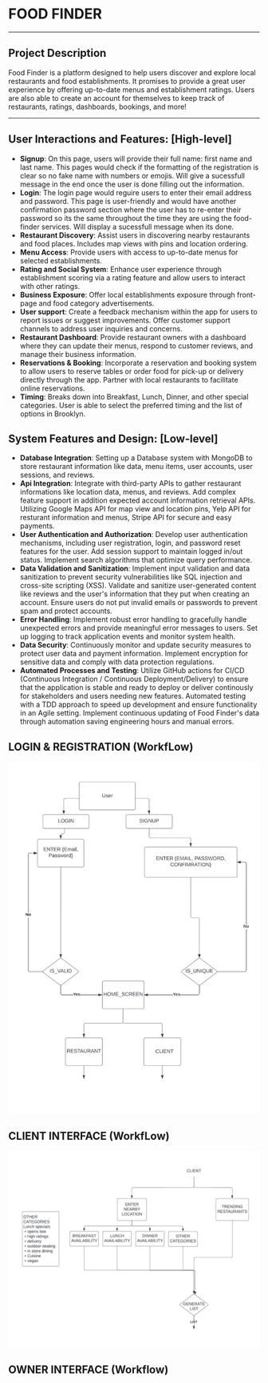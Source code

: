 # **FOOD FINDER**

---

## Project Description

Food Finder is a platform designed to help users discover and explore local restaurants and food establishments. It promises to provide a great user experience by offering up-to-date menus and establishment ratings. Users are also able to create an account for themselves to keep track of restaurants, ratings, dashboards, bookings, and more!

---

## User Interactions and Features: [High-level]
- **Signup**: On this page, users will provide their full name: first name and last name. This pages would check if the formatting of the registration is clear so no fake name with numbers or emojis. Will give a sucessfull message in the end once the user is done filling out the information.
- **Login**: The login page would reguire users to enter their email address and password. This page is user-friendly and would have another confirmation password section where the user has to re-enter their password so its the same throughout the time they are using the food-finder services. Will display a sucessfull message when its done. 
- **Restaurant Discovery**: Assist users in discovering nearby restaurants and food places. Includes map views with pins and location ordering.
- **Menu Access**: Provide users with access to up-to-date menus for selected establishments.
- **Rating and Social System**: Enhance user experience through establishment scoring via a rating feature and allow users to interact with other ratings.
- **Business Exposure**: Offer local establishments exposure through front-page and food category advertisements. 
- **User support**: Create a feedback mechanism within the app for users to report issues or suggest improvements. Offer customer support channels to address user inquiries and concerns.
- **Restaurant Dashboard**: Provide restaurant owners with a dashboard where they can update their menus, respond to customer reviews, and manage their business information.
- **Reservations & Booking**: Incorporate a reservation and booking system to allow users to reserve tables or order food for pick-up or delivery directly through the app. Partner with local restaurants to facilitate online reservations.
- **Timing**: Breaks down into Breakfast, Lunch, Dinner, and other special categories. User is able to select the preferred timing and the list of options in Brooklyn.

## System Features and Design: [Low-level]
- **Database Integration**: Setting up a Database system with MongoDB to store restaurant information like data, menu items, user accounts, user sessions, and reviews.
- **Api Integration**: Integrate with third-party APIs to gather restaurant informations like location data, menus, and reviews. Add complex feature support in addition expected account information retrieval APIs. Utilizing Google Maps API for map view and location pins, Yelp API for resturant information and menus, 
Stripe API for secure and easy payments.
- **User Authentication and Authorization**: Develop user authentication mechanisms, including user registration, login, and password reset features for the user. Add session support to maintain logged in/out status. Implement search algorithms that optimize query performance.
- **Data Validation and Sanitization**: Implement input validation and data sanitization to prevent security vulnerabilities like SQL injection and cross-site scripting (XSS). Validate and sanitize user-generated content like reviews and the user's information that they put when creating an account. Ensure users do not put invalid emails or passwords to prevent spam and protect accounts.
- **Error Handling**: Implement robust error handling to gracefully handle unexpected errors and provide meaningful error messages to users. Set up logging to track application events and monitor system health.
- **Data Security**: Continuously monitor and update security measures to protect user data and payment information. Implement encryption for sensitive data and comply with data protection regulations.
- **Automated Processes and Testing**: Utilize GitHub actions for CI/CD (Continuous Integration / Continuous Deployment/Delivery) to ensure that the application is stable and ready to deploy or deliver continously for stakeholders and users needing new features. Automated testing with a TDD approach to speed up development and ensure functionality in an Agile setting. Implement continuous updating of Food Finder's data through automation saving engineering hours and manual errors.

## LOGIN & REGISTRATION (WorkfLow)

![Food Finder Image](https://github.com/mukutchowdhury/Food-Finder/raw/master/ff_image_1.jpg)

  
## CLIENT INTERFACE (WorkfLow)

![Food Finder Image](https://github.com/mukutchowdhury/Food-Finder/blob/master/ff_client_workflow.jpeg)


## OWNER INTERFACE (Workflow)